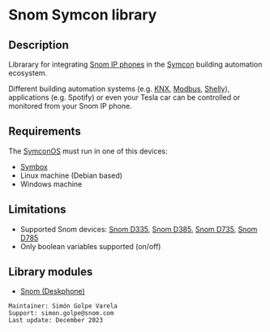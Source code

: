 # Snom Symcon library
## Description
Librarary for integrating [Snom IP phones](https://www.snom.com/en/products/) in the [Symcon](https://www.symcon.de/en/product/) building automation ecosystem.  

Different building automation systems (e.g. [KNX](https://www.knx.org/knx-en/for-your-home/benefits/end-customers/), [Modbus](https://modbus.org/about_us.php), [Shelly](https://www.shelly.com/en)), applications (e.g. Spotify) or even your Tesla car can be controlled or monitored from your Snom IP phone.

## Requirements
The [SymconOS](https://www.symcon.de/en/downloads/) must run in one of this devices:
- [Symbox](https://www.symcon.de/en/shop/symbox/)
- Linux machine (Debian based)
- Windows machine

## Limitations
- Supported Snom devices: [Snom D335](https://www.snom.com/de/produkte/tischtelefone/d3xx/snom-d335/), [Snom D385](https://www.snom.com/de/produkte/tischtelefone/d3xx/snom-d385/), [Snom D735](https://www.snom.com/de/produkte/tischtelefone/d7xx/snom-d735/), [Snom D785](https://www.snom.com/de/produkte/tischtelefone/d7xx/snom-d785/)
- Only boolean variables supported (on/off)

## Library modules
- [Snom (Deskphone)](https://gitlab.com/simon.golpe/snom_symcon/-/blob/main/SnomDeskphone/README.md)  

```
Maintainer: Simón Golpe Varela  
Support: simon.golpe@snom.com
Last update: December 2023
```